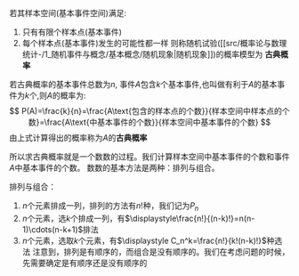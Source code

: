 

若其样本空间(基本事件空间)满足:
1. 只有有限个样本点(基本事件)
2. 每个样本点(基本事件)发生的可能性都一样
则称随机试验([[src/概率论与数理统计-/1_随机事件与概念/基本概念/随机现象|随机现象]])的概率模型为 **古典概率**

若古典概率的基本事件总数为$n$, 事件$A$包含$k$个基本事件,也叫做有利于$A$的基本事件为$k$个,则$A$的概率为:
$$
P(A)=\frac{k}{n}=\frac{A\text{包含的样本点的个数}}{样本空间中样本点的个数}=\frac{A\text{中基本事件的个数}}{样本空间中基本事件的个数}
$$
由上式计算得出的概率称为$A$的**古典概率**


所以求古典概率就是一个数数的过程。我们计算样本空间中基本事件的个数和事件$A$中基本事件的个数。
数数的基本方法是两种：排列与组合。

排列与组合：
1. $n$个元素排成一列，排列的方法有$n!$种，我们记为$P_{n}$
2. $n$个元素，选$k$个排成一列，有$\displaystyle\frac{n!}{(n-k)!}=n(n-1)\cdots(n-k+1)$排法
3. $n$个元素，选取$k$个元素，有$\displaystyle C_n^k=\frac{n!}{k!(n-k)!}$种选法
注意到，排列是有顺序的，而组合是没有顺序的。我们在考虑问题的时候，先需要确定是有顺序还是没有顺序的

